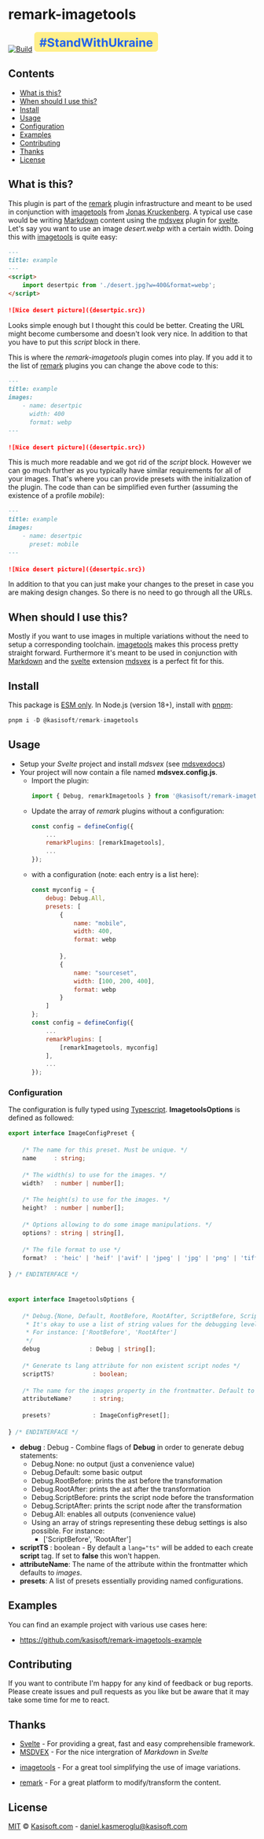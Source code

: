 # remark-imagetools

[![Build][build-badge]][build]
[![StandWithUkraine][ukraine-svg]][ukraine-readme]

## Contents

* [What is this?](#what-is-this)
* [When should I use this?](#when-should-i-use-this)
* [Install](#install)
* [Usage](#usage)
* [Configuration](#configuration)
* [Examples](#examples)
* [Contributing](#contributing)
* [Thanks](#thanks)
* [License](#license)


## What is this?

This plugin is part of the [remark] plugin infrastructure and meant to be used in conjunction with [imagetools] from [Jonas Kruckenberg](https://github.com/JonasKruckenberg).
A typical use case would be writing [Markdown] content using the [mdsvex] plugin for [svelte]. Let's say you want to use an image _desert.webp_ with a certain width. Doing this with [imagetools] is quite easy:

```markdown
---
title: example
---
<script>
    import desertpic from './desert.jpg?w=400&format=webp';
</script>

![Nice desert picture]({desertpic.src})
```

Looks simple enough but I thought this could be better. Creating the URL might become cumbersome and doesn't look very nice. In addition to that you have to put this _script_ block in there.

This is where the _remark-imagetools_ plugin comes into play. If you add it to the list of [remark] plugins you can change the above code to this:

```markdown
---
title: example
images:
    - name: desertpic
      width: 400
      format: webp
---

![Nice desert picture]({desertpic.src})
```

This is much more readable and we got rid of the _script_ block. However we can go much further as you typically have similar requirements for all of your images.
That's where you can provide presets with the initialization of the plugin.
The code than can be simplified even further (assuming the existence of a profile _mobile_):

```markdown
---
title: example
images:
    - name: desertpic
      preset: mobile
---

![Nice desert picture]({desertpic.src})
```

In addition to that you can just make your changes to the preset in case you are making design changes. So there is no need to go through all the URLs.


## When should I use this?

Mostly if you want to use images in multiple variations without the need to setup a corresponding toolchain. [imagetools] makes this process pretty straight forward.
Furthermore it's meant to be used in conjunction with [Markdown] and the [svelte] extension [mdsvex] is a perfect fit for this.


## Install

This package is [ESM only][esmonly]. In Node.js (version 18+), install with [pnpm]:

```js
pnpm i -D @kasisoft/remark-imagetools
```


## Usage

* Setup your _Svelte_ project and install _mdsvex_ (see [mdsvexdocs])
* Your project will now contain a file named __mdsvex.config.js__.
    * Import the plugin:
        ```js
        import { Debug, remarkImagetools } from '@kasisoft/remark-imagetools';
        ```
    * Update the array of _remark_ plugins without a configuration:
        ```js
        const config = defineConfig({
            ...
            remarkPlugins: [remarkImagetools],
            ...
        });
        ```
    * with a configuration (note: each entry is a list here):
        ```js
        const myconfig = {
            debug: Debug.All,
            presets: [
                {
                    name: "mobile",
                    width: 400,
                    format: webp

                },
                {
                    name: "sourceset",
                    width: [100, 200, 400],
                    format: webp
                }
            ]
        };
        const config = defineConfig({
            ...
            remarkPlugins: [
                [remarkImagetools, myconfig]
            ],
            ...
        });
        ```

### Configuration

The configuration is fully typed using [Typescript].
__ImagetoolsOptions__ is defined as followed:

```typescript
export interface ImageConfigPreset {

    /* The name for this preset. Must be unique. */
    name     : string;

    /* The width(s) to use for the images. */
    width?   : number | number[];

    /* The height(s) to use for the images. */
    height?  : number | number[];

    /* Options allowing to do some image manipulations. */
    options? : string | string[],

    /* The file format to use */
    format?  : 'heic' | 'heif' |'avif' | 'jpeg' | 'jpg' | 'png' | 'tiff' | 'webp' | 'gif';

} /* ENDINTERFACE */


export interface ImagetoolsOptions {

    /* Debug.{None, Default, RootBefore, RootAfter, ScriptBefore, ScriptAfter, All}
     * It's okay to use a list of string values for the debugging levels.
     * For instance: ['RootBefore', 'RootAfter']
     */
    debug              : Debug | string[];

    /* Generate ts lang attribute for non existent script nodes */
    scriptTS?           : boolean;

    /* The name for the images property in the frontmatter. Default to 'images' */
    attributeName?      : string;

    presets?            : ImageConfigPreset[];

} /* ENDINTERFACE */
```

* __debug__ : Debug - Combine flags of __Debug__ in order to generate debug statements:
  * Debug.None: no output (just a convenience value)
  * Debug.Default: some basic output
  * Debug.RootBefore: prints the ast before the transformation
  * Debug.RootAfter: prints the ast after the transformation
  * Debug.ScriptBefore: prints the script node before the transformation
  * Debug.ScriptAfter: prints the script node after the transformation
  * Debug.All: enables all outputs (convenience value)
  * Using an array of strings representing these debug settings is also possible. For instance:
    * ['ScriptBefore', 'RootAfter']
* __scriptTS__ : boolean - By default a ```lang="ts"``` will be added to each create __script__ tag. If set to __false__ this won't happen.
* __attributeName__: The name of the attribute within the frontmatter which defaults to _images_.
* __presets__: A list of presets essentially providing named configurations.


## Examples

You can find an example project with various use cases here:

* https://github.com/kasisoft/remark-imagetools-example



## Contributing

If you want to contribute I'm happy for any kind of feedback or bug reports.
Please create issues and pull requests as you like but be aware that it may take some time
for me to react.


## Thanks

* [Svelte] - For providing a great, fast and easy comprehensible framework.
* [MSDVEX][mdsvex] - For the nice intergration of _Markdown_ in _Svelte_
+ [imagetools] - For a great tool simplifying the use of image variations.
* [remark] - For a great platform to modify/transform the content.


## License

[MIT][license] © [Kasisoft.com](https://kasisoft.com) - <daniel.kasmeroglu@kasisoft.com>


<!-- Definitions -->

[build]: https://github.com/kasisoft/remark-imagetools/actions
[build-badge]: https://github.com/kasisoft/remark-imagetools/actions/workflows/remark-imagetools.yml/badge.svg

[esmonly]: https://gist.github.com/sindresorhus/a39789f98801d908bbc7ff3ecc99d99c
[license]: https://github.com/kasisoft/remark-svelte-auto-import/blob/main/license
[markdown]: https://markdown.de/
[imagetools]: https://github.com/JonasKruckenberg/imagetools/tree/main
[mdsvex]: https://mdsvex.com
[mdsvexdocs]: https://mdsvex.com/docs
[pnpm]: https://pnpm.io/
[remark]: https://github.com/remarkjs
[svelte]: https://svelte.dev/
[typescript]: https://www.typescriptlang.org/

[ukraine-readme]: https://github.com/vshymanskyy/StandWithUkraine/blob/main/docs/README.md
[ukraine-svg]: https://raw.githubusercontent.com/vshymanskyy/StandWithUkraine/main/badges/StandWithUkraine.svg
